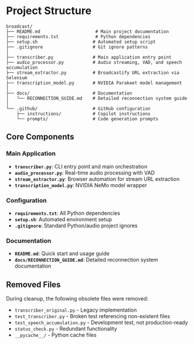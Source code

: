 # Project Structure

```
broadcast/
├── README.md                     # Main project documentation
├── requirements.txt              # Python dependencies
├── setup.sh                     # Automated setup script
├── .gitignore                   # Git ignore patterns
│
├── transcriber.py               # Main application entry point
├── audio_processor.py           # Audio streaming, VAD, and speech accumulation
├── stream_extractor.py          # Broadcastify URL extraction via Selenium
├── transcription_model.py       # NVIDIA Parakeet model management
│
├── docs/                        # Documentation
│   └── RECONNECTION_GUIDE.md    # Detailed reconnection system guide
│
└── .github/                     # GitHub configuration
    ├── instructions/            # Copilot instructions
    └── prompts/                 # Code generation prompts
```

## Core Components

### Main Application
- **`transcriber.py`**: CLI entry point and main orchestration
- **`audio_processor.py`**: Real-time audio processing with VAD
- **`stream_extractor.py`**: Browser automation for stream URL extraction
- **`transcription_model.py`**: NVIDIA NeMo model wrapper

### Configuration
- **`requirements.txt`**: All Python dependencies
- **`setup.sh`**: Automated environment setup
- **`.gitignore`**: Standard Python/audio project ignores

### Documentation
- **`README.md`**: Quick start and usage guide
- **`docs/RECONNECTION_GUIDE.md`**: Detailed reconnection system documentation

## Removed Files

During cleanup, the following obsolete files were removed:
- `transcriber_original.py` - Legacy implementation
- `test_transcriber.py` - Broken test referencing non-existent files
- `test_speech_accumulation.py` - Development test, not production-ready
- `status_check.py` - Redundant functionality
- `__pycache__/` - Python cache files
